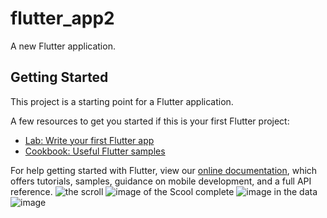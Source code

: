 # flutter_app2

A new Flutter application.

## Getting Started

This project is a starting point for a Flutter application.

A few resources to get you started if this is your first Flutter project:

- [Lab: Write your first Flutter app](https://flutter.dev/docs/get-started/codelab)
- [Cookbook: Useful Flutter samples](https://flutter.dev/docs/cookbook)

For help getting started with Flutter, view our
[online documentation](https://flutter.dev/docs), which offers tutorials,
samples, guidance on mobile development, and a full API reference.
![the scroll](https://cdn1.imggmi.com/uploads/2019/7/25/0202d311ea44581dafd50d37307a675f-full.jpg)
![image of the Scool complete](https://ibb.co/By2SNB)
![image in the data](https://ibb.co/VTs0DJd)
![image](https://ibb.co/ZhPh76g)

